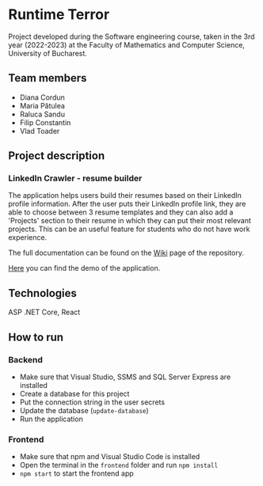 
# Runtime Terror

Project developed during the Software engineering course, taken in the 3rd year (2022-2023) at the Faculty of Mathematics and Computer Science, University of Bucharest.

## Team members
- Diana Cordun
- Maria Pătulea
- Raluca Sandu
- Filip Constantin
- Vlad Toader

## Project description
### LinkedIn Crawler - resume builder
The application helps users build their resumes based on their LinkedIn profile information. After the user puts their LinkedIn profile link, they are able to choose between 3 resume templates and they can also add a 'Projects' section to their resume in which they can put their most relevant projects. This can be an useful feature for students who do not have work experience.

The full documentation can be found on the [Wiki](https://github.com/inginerie-software-22-23/proiect-inginerie-software-runtime-terror/wiki) page of the repository.

[Here](https://www.youtube.com/watch?v=vIiO3x5Fgj4) you can find the demo of the application.

## Technologies
ASP .NET Core, React

## How to run

### Backend
* Make sure that Visual Studio, SSMS and SQL Server Express are installed
* Create a database for this project
* Put the connection string in the user secrets
* Update the database (`update-database`)
* Run the application

### Frontend
* Make sure that npm and Visual Studio Code is installed
* Open the terminal in the `frontend` folder and run `npm install`
* `npm start` to start the frontend app
